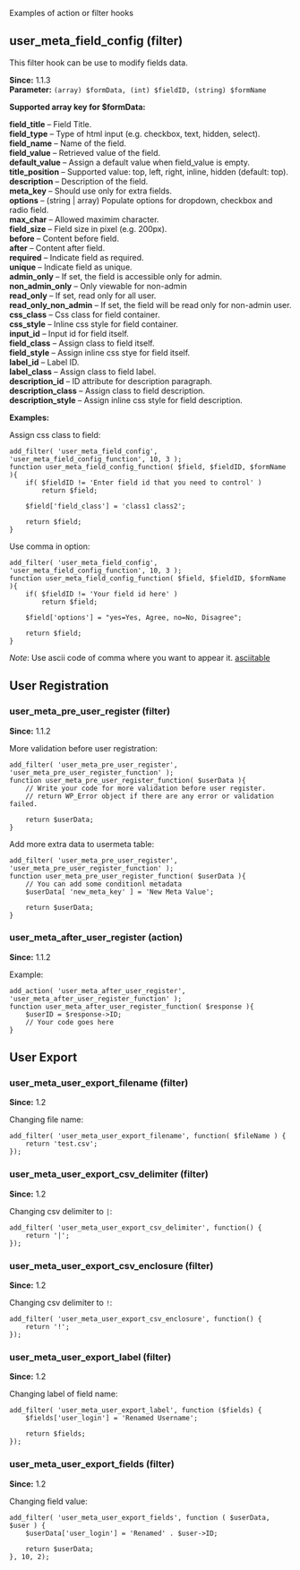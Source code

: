 Examples of action or filter hooks

## user_meta_field_config (filter)

This filter hook can be use to modify fields data.

**Since:** 1.1.3  
**Parameter:** `(array) $formData, (int) $fieldID, (string) $formName`

**Supported array key for $formData:**

__field_title__ – Field Title.  
__field_type__ – Type of html input (e.g. checkbox, text, hidden, select).  
__field_name__ – Name of the field.  
__field_value__ – Retrieved value of the field.  
__default_value__ – Assign a default value when field_value is empty.  
__title_position__ – Supported value: top, left, right, inline, hidden (default: top).  
__description__ – Description of the field.  
__meta_key__ – Should use only for extra fields.  
__options__ – (string | array) Populate options for dropdown, checkbox and radio field.  
__max_char__ – Allowed maximim character.  
__field_size__ – Field size in pixel (e.g. 200px).  
__before__ – Content before field.  
__after__ – Content after field.  
__required__ – Indicate field as required.  
__unique__ – Indicate field as unique.  
__admin_only__ – If set, the field is accessible only for admin.  
__non_admin_only__ – Only viewable for non-admin  
__read_only__ – If set, read only for all user.  
__read_only_non_admin__ – If set, the field will be read only for non-admin user.  
__css_class__ – Css class for field container.  
__css_style__ – Inline css style for field container.  
__input_id__ – Input id for field itself.  
__field_class__ – Assign class to field itself.  
__field_style__ – Assign inline css stye for field itself.  
__label_id__ – Label ID.  
__label_class__ – Assign class to field label.  
__description_id__ – ID attribute for description paragraph.  
__description_class__ – Assign class to field description.  
__description_style__ – Assign inline css style for field description.  

**Examples:**

Assign css class to field:

```
add_filter( 'user_meta_field_config', 'user_meta_field_config_function', 10, 3 );
function user_meta_field_config_function( $field, $fieldID, $formName ){    
    if( $fieldID != 'Enter field id that you need to control' )
        return $field;

    $field['field_class'] = 'class1 class2';

    return $field;
}
```

Use comma in option:

```
add_filter( 'user_meta_field_config', 'user_meta_field_config_function', 10, 3 );
function user_meta_field_config_function( $field, $fieldID, $formName ){        
    if( $fieldID != 'Your field id here' )
        return $field;

    $field['options'] = "yes=Yes, Agree, no=No, Disagree";

    return $field;
}
```

_Note_: Use ascii code of comma where you want to appear it. [asciitable](http://www.asciitable.com/)

## User Registration

### user_meta_pre_user_register (filter)

**Since:** 1.1.2  

More validation before user registration:

```
add_filter( 'user_meta_pre_user_register', 'user_meta_pre_user_register_function' );
function user_meta_pre_user_register_function( $userData ){
    // Write your code for more validation before user register.
    // return WP_Error object if there are any error or validation failed.

    return $userData;
}
```

Add more extra data to usermeta table:

```
add_filter( 'user_meta_pre_user_register', 'user_meta_pre_user_register_function' );
function user_meta_pre_user_register_function( $userData ){
    // You can add some conditionl metadata
    $userData[ 'new_meta_key' ] = 'New Meta Value';

    return $userData;
}
```

### user_meta_after_user_register (action)

**Since:** 1.1.2

Example:

```
add_action( 'user_meta_after_user_register', 'user_meta_after_user_register_function' );
function user_meta_after_user_register_function( $response ){
    $userID = $response->ID;
    // Your code goes here
}
```

## User Export

### user_meta_user_export_filename (filter)

**Since:** 1.2

Changing file name:

```
add_filter( 'user_meta_user_export_filename', function( $fileName ) {
    return 'test.csv';
});
```

### user_meta_user_export_csv_delimiter (filter)

**Since:** 1.2

Changing csv delimiter to `|`:

```
add_filter( 'user_meta_user_export_csv_delimiter', function() {
    return '|';
});
```

### user_meta_user_export_csv_enclosure (filter)

**Since:** 1.2

Changing csv delimiter to `!`:

```
add_filter( 'user_meta_user_export_csv_enclosure', function() {
    return '!';
});
```

### user_meta_user_export_label (filter)

**Since:** 1.2

Changing label of field name:

```
add_filter( 'user_meta_user_export_label', function ($fields) {
    $fields['user_login'] = 'Renamed Username';

    return $fields;
});
```

### user_meta_user_export_fields (filter)

**Since:** 1.2

Changing field value:

```
add_filter( 'user_meta_user_export_fields', function ( $userData, $user ) {
    $userData['user_login'] = 'Renamed' . $user->ID;

    return $userData;
}, 10, 2);
```

